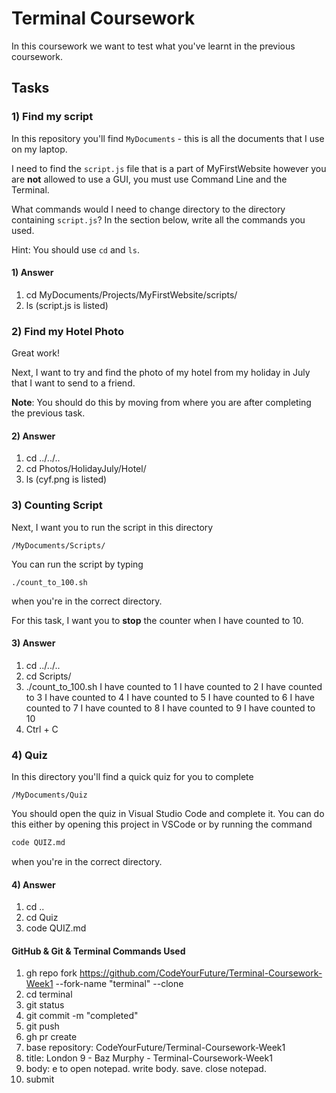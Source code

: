 # Terminal Coursework

In this coursework we want to test what you've learnt in the previous coursework.

## Tasks

### 1) Find my script

In this repository you'll find `MyDocuments` - this is all the documents that I use on my laptop.

I need to find the `script.js` file that is a part of MyFirstWebsite however you are **not** allowed to use a GUI, you must use Command Line and the Terminal.

What commands would I need to change directory to the directory containing `script.js`? In the section below, write all the commands you used.

Hint: You should use `cd` and `ls`.

#### 1) Answer

1. cd MyDocuments/Projects/MyFirstWebsite/scripts/
2. ls (script.js is listed)

### 2) Find my Hotel Photo

Great work!

Next, I want to try and find the photo of my hotel from my holiday in July that I want to send to a friend.

**Note**: You should do this by moving from where you are after completing the previous task.

#### 2) Answer

1. cd ../../..
2. cd Photos/HolidayJuly/Hotel/
3. ls (cyf.png is listed)

### 3) Counting Script

Next, I want you to run the script in this directory

```
/MyDocuments/Scripts/
```

You can run the script by typing

```
./count_to_100.sh
```

when you're in the correct directory.

For this task, I want you to **stop** the counter when I have counted to 10.

#### 3) Answer

1. cd ../../..
2. cd Scripts/
3. ./count_to_100.sh
   I have counted to 1
   I have counted to 2
   I have counted to 3
   I have counted to 4
   I have counted to 5
   I have counted to 6
   I have counted to 7
   I have counted to 8
   I have counted to 9
   I have counted to 10
4. Ctrl + C

### 4) Quiz

In this directory you'll find a quick quiz for you to complete

```
/MyDocuments/Quiz
```

You should open the quiz in Visual Studio Code and complete it. You can do this either by opening this project in VSCode or by running the command

```sh
code QUIZ.md
```

when you're in the correct directory.

#### 4) Answer

1. cd ..
2. cd Quiz
3. code QUIZ.md

#### GitHub & Git & Terminal Commands Used

1. gh repo fork https://github.com/CodeYourFuture/Terminal-Coursework-Week1 --fork-name "terminal" --clone
2. cd terminal
3. git status
4. git commit -m "completed"
5. git push
6. gh pr create
7. base repository: CodeYourFuture/Terminal-Coursework-Week1
8. title: London 9 - Baz Murphy - Terminal-Coursework-Week1
9. body: e to open notepad. write body. save. close notepad.
10. submit
